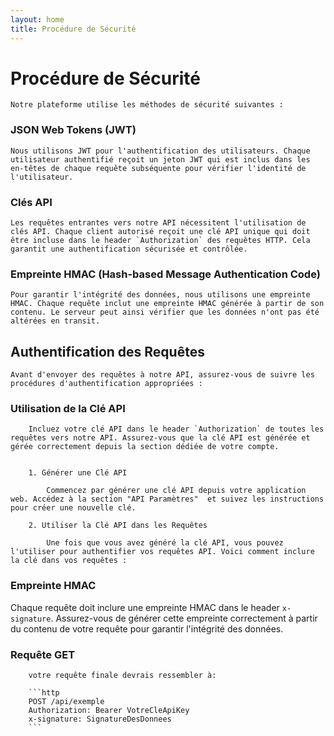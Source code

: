```yaml
---
layout: home
title: Procédure de Sécurité 
---
```


# Procédure de Sécurité

    Notre plateforme utilise les méthodes de sécurité suivantes :

### JSON Web Tokens (JWT)

    Nous utilisons JWT pour l'authentification des utilisateurs. Chaque utilisateur authentifié reçoit un jeton JWT qui est inclus dans les en-têtes de chaque requête subséquente pour vérifier l'identité de l'utilisateur.

### Clés API

    Les requêtes entrantes vers notre API nécessitent l'utilisation de clés API. Chaque client autorisé reçoit une clé API unique qui doit être incluse dans le header `Authorization` des requêtes HTTP. Cela garantit une authentification sécurisée et contrôlée.

### Empreinte HMAC (Hash-based Message Authentication Code)

    Pour garantir l'intégrité des données, nous utilisons une empreinte HMAC. Chaque requête inclut une empreinte HMAC générée à partir de son contenu. Le serveur peut ainsi vérifier que les données n'ont pas été altérées en transit.



## Authentification des Requêtes

    Avant d'envoyer des requêtes à notre API, assurez-vous de suivre les procédures d'authentification appropriées :

###     Utilisation de la Clé API

        Incluez votre clé API dans le header `Authorization` de toutes les requêtes vers notre API. Assurez-vous que la clé API est générée et gérée correctement depuis la section dédiée de votre compte.


        1. Générer une Clé API

            Commencez par générer une clé API depuis votre application web. Accédez à la section "API Paramètres"  et suivez les instructions pour créer une nouvelle clé.

        2. Utiliser la Clé API dans les Requêtes

            Une fois que vous avez généré la clé API, vous pouvez l'utiliser pour authentifier vos requêtes API. Voici comment inclure la clé dans vos requêtes :



### Empreinte HMAC

Chaque requête doit inclure une empreinte HMAC dans le header `x-signature`. Assurez-vous de générer cette empreinte correctement à partir du contenu de votre requête pour garantir l'intégrité des données.


###     Requête GET
        votre requête finale devrais ressembler à:

        ```http
        POST /api/exemple
        Authorization: Bearer VotreCleApiKey
        x-signature: SignatureDesDonnees
        ```
